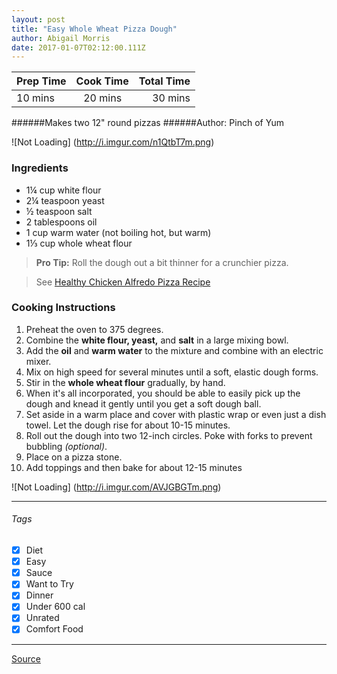 ```yaml
---
layout: post
title: "Easy Whole Wheat Pizza Dough"
author: Abigail Morris
date: 2017-01-07T02:12:00.111Z
---
```


| Prep Time  | Cook Time    | Total Time  |
| ---------- |:------------:| -----------:|
| 10 mins    | 20 mins      | 30 mins     |


######Makes two 12" round pizzas
######Author: Pinch of Yum

![Not Loading] (http://i.imgur.com/n1QtbT7m.png)

### Ingredients

* 1¼ cup white flour
* 2¼ teaspoon yeast
* ½ teaspoon salt
* 2 tablespoons oil
* 1 cup warm water (not boiling hot, but warm)
* 1⅓ cup whole wheat flour

> **Pro Tip:** Roll the dough out a bit thinner for a crunchier pizza.

> See [Healthy Chicken Alfredo Pizza Recipe](g)

### Cooking Instructions

1. Preheat the oven to 375 degrees.
2. Combine the **white flour, yeast,** and **salt** in a large mixing bowl.
3. Add the **oil** and **warm water** to the mixture and combine with an electric mixer. 
4. Mix on high speed for several minutes until a soft, elastic dough forms.
5. Stir in the **whole wheat flour** gradually, by hand.
6. When it's all incorporated, you should be able to easily pick up the dough and knead it gently until you get a soft dough ball.
7. Set aside in a warm place and cover with plastic wrap or even just a dish towel. Let the dough rise for about 10-15 minutes.
8. Roll out the dough into two 12-inch circles. Poke with forks to prevent bubbling *(optional)*. 
9. Place on a pizza stone.
10. Add toppings and then bake for about 12-15 minutes

![Not Loading] (http://i.imgur.com/AVJGBGTm.png)

---

###### Tags
- [x] Diet
- [x] Easy
- [x] Sauce
- [x] Want to Try
- [x] Dinner
- [x] Under 600 cal
- [x] Unrated
- [x] Comfort Food

---

[Source](http://pinchofyum.com/easy-whole-wheat-pizza-dough)

